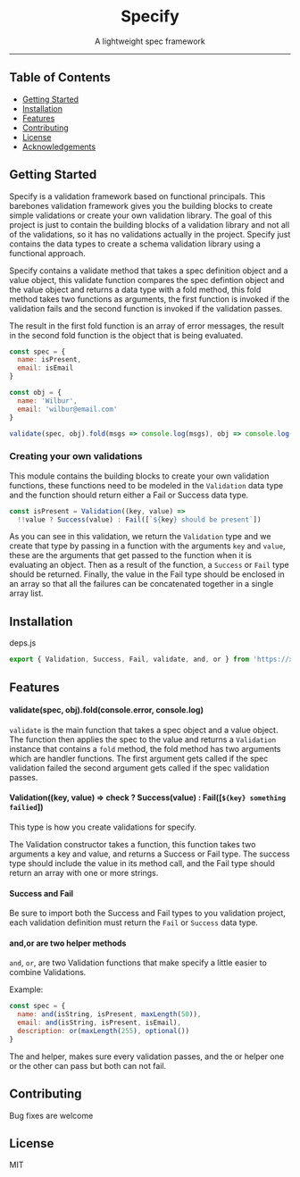 <h1 align="center">Specify</h1>
<p align="center">A lightweight spec framework</p>

---

## Table of Contents

- [Getting Started](#getting-started)
- [Installation](#installation)
- [Features](#features)
- [Contributing](#contributing)
- [License](#license)
- [Acknowledgements](#acknowledgements)

## Getting Started

Specify is a validation framework based on functional principals. This barebones validation framework gives you the building
blocks to create simple validations or create your own validation library. The goal of this project is just to contain the
building blocks of a validation library and not all of the validations, so it has no validations actually in the project. Specify just contains the data types to create a schema validation library using a functional approach.

Specify contains a validate method that takes a spec definition object and a value object, this validate function compares the
spec defintion object and the value object and returns a data type with a fold method, this fold method takes two functions as 
arguments, the first function is invoked if the validation fails and the second function is invoked if the validation passes.

The result in the first fold function is an array of error messages, the result in the second fold function is the object that 
is being evaluated.

``` js
const spec = {
  name: isPresent,
  email: isEmail
}

const obj = {
  name: 'Wilbur',
  email: 'wilbur@email.com'
}

validate(spec, obj).fold(msgs => console.log(msgs), obj => console.log(obj))
```
### Creating your own validations

This module contains the building blocks to create your own validation functions, these functions need to be modeled in 
the `Validation` data type and the function should return either a Fail or Success data type. 

```js
const isPresent = Validation((key, value) =>
  !!value ? Success(value) : Fail([`${key} should be present`])
```

As you can see in this validation, we return the `Validation` type and we create that type by passing in a function with the
arguments `key` and `value`, these are the arguments that get passed to the function when it is evaluating an object. Then as a result of the function, a `Success` or `Fail` type should be returned. Finally, the value in the Fail type should be enclosed in
an array so that all the failures can be concatenated together in a single array list.


## Installation

deps.js

``` js
export { Validation, Success, Fail, validate, and, or } from 'https://x.nest.land/specify@0.0.1/mod.js'
```


## Features

#### validate(spec, obj).fold(console.error, console.log)

`validate` is the main function that takes a spec object and a value object. The function then applies the spec to the value and returns a `Validation` instance that contains a `fold` method, the fold method has two arguments which are handler functions. The first argument gets called if the spec validation failed the second argument gets called if the spec validation passes.

#### Validation((key, value) => check ? Success(value) : Fail([`${key} something failied`]) 

This type is how you create validations for specify.

The Validation constructor takes a function, this function takes two arguments a key and value, and returns a Success or Fail type. The success type should include the value in its method call, and the Fail type should return an array with one or more strings.

#### Success and Fail

Be sure to import both the Success and Fail types to you validation project, each validation definition must return the `Fail` or `Success` data type.

#### and,or are two helper methods

`and`, `or`, are two Validation functions that make specify a little easier to combine Validations.

Example:

``` js
const spec = {
  name: and(isString, isPresent, maxLength(50)),
  email: and(isString, isPresent, isEmail),
  description: or(maxLength(255), optional()) 
}
```

The and helper, makes sure every validation passes, and the or helper one or the other can pass but both can not fail.

## Contributing

Bug fixes are welcome

## License

MIT
